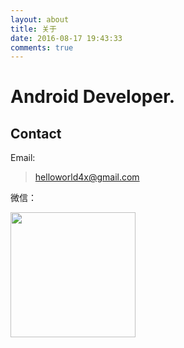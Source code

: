 ```yaml
---
layout: about
title: 关于
date: 2016-08-17 19:43:33
comments: true
---
```



# Android Developer.


## Contact
Email:

> helloworld4x@gmail.com

微信：

<img width=200 src='https://ooo.0o0.ooo/2017/06/30/5955cf4389ab6.jpg'/>

